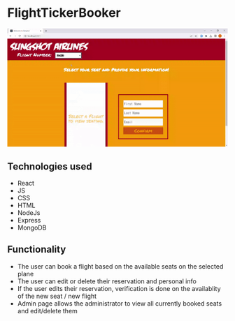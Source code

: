 # FlightTickerBooker

<img src="frontend/src/assets/slingairGif.gif">

## Technologies used

- React
- JS
- CSS
- HTML
- NodeJs
- Express
- MongoDB

## Functionality

- The user can book a flight based on the available seats on the selected plane
- The user can edit or delete their reservation and personal info
- If the user edits their reservation, verification is done on the availablity of the new seat / new flight
- Admin page allows the administrator to view all currently booked seats and edit/delete them
